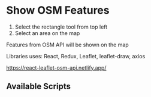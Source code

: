 # Show OSM Features

1. Select the rectangle tool from top left
2. Select an area on the map

Features from OSM API will be shown on the map

Libraries uses:
React, Redux, Leaflet, leaflet-draw, axios

https://react-leaflet-osm-api.netlify.app/

## Available Scripts
